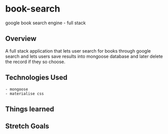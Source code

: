 # book-search
google book search engine - full stack
## Overview
A full stack application that lets user search for books through google search and lets users save results into mongoose database and later delete the record if they so choose.
## Technologies Used
    - mongoose
    - materialise css
    
## Things learned
## Stretch Goals
